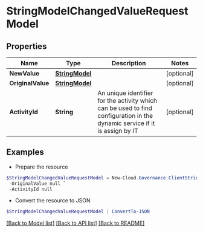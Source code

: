 # StringModelChangedValueRequestModel
## Properties

Name | Type | Description | Notes
------------ | ------------- | ------------- | -------------
**NewValue** | [**StringModel**](StringModel.md) |  | [optional] 
**OriginalValue** | [**StringModel**](StringModel.md) |  | [optional] 
**ActivityId** | **String** | An unique identifier for the activity which can be used to find configuration in the dynamic service if it is assign by IT | [optional] 

## Examples

- Prepare the resource
```powershell
$StringModelChangedValueRequestModel = New-Cloud.Governance.ClientStringModelChangedValueRequestModel  -NewValue null `
 -OriginalValue null `
 -ActivityId null
```

- Convert the resource to JSON
```powershell
$StringModelChangedValueRequestModel | ConvertTo-JSON
```

[[Back to Model list]](../README.md#documentation-for-models) [[Back to API list]](../README.md#documentation-for-api-endpoints) [[Back to README]](../README.md)

